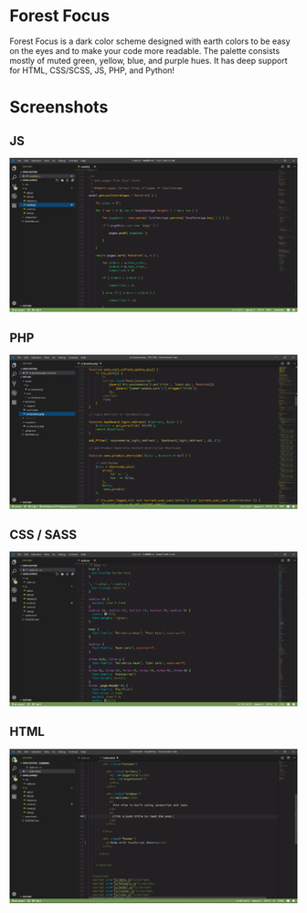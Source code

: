# Forest Focus

Forest Focus is a dark color scheme designed with earth colors to be easy on the eyes and to make your code more readable. The palette consists mostly of muted green, yellow, blue, and purple hues. It has deep support for HTML, CSS/SCSS, JS, PHP, and Python!

# Screenshots
## JS
![js](https://github.com/abalejr/forest-focus-theme/raw/master/js_screenshot.png)

## PHP
![php](https://github.com/abalejr/forest-focus-theme/raw/master/php_screenshot.png)

## CSS / SASS
![sass](https://github.com/abalejr/forest-focus-theme/raw/master/html_screenshot.png)

## HTML
![html](https://github.com/abalejr/forest-focus-theme/raw/master/sass_screenshot.png)
